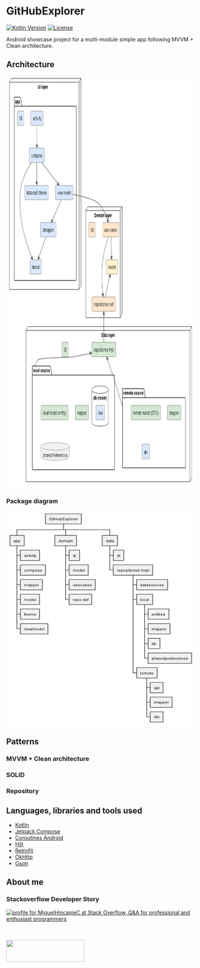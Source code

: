 # GitHubExplorer
[![Kotlin Version](https://img.shields.io/badge/kotlin-1.9.0-blue.svg)](http://kotlinlang.org/)
[![License](https://img.shields.io/badge/License-Apache%202.0-blue.svg)](http://www.apache.org/licenses/LICENSE-2.0)

Android showcase project for a multi-module simple app following MVVM + Clean architecture.

## Architecture
<img width="958" height="1096" src="https://github.com/miguelhincapie/GitHubExplorer/blob/master/docs/diagrams/Clean+MVVM.png">

### Package diagram
<img width="515" height="570" src="https://github.com/miguelhincapie/GitHubExplorer/blob/master/docs/diagrams/package.png">

## Patterns
### MVVM + Clean architecture
### SOLID
### Repository

## Languages, libraries and tools used
* [Kotlin](https://kotlinlang.org/)
* [Jetpack Compose](https://developer.android.com/jetpack/compose)
* [Coroutines Android](https://developer.android.com/kotlin/coroutines)
* [Hilt](https://developer.android.com/training/dependency-injection/hilt-android)
* [Retrofit](https://github.com/square/retrofit)
* [OkHttp](https://github.com/square/okhttp/)
* [Gson](https://github.com/google/gson)


## About me

### Stackoverflow Developer Story
<a href="http://stackoverflow.com/users/1332549/miguelhincapiec">
<img src="http://stackoverflow.com/users/flair/1332549.png" width="208" height="58" alt="profile for MiguelHincapieC at Stack Overflow, Q&amp;A for professional and enthusiast programmers" title="profile for MiguelHincapieC at Stack Overflow, Q&amp;A for professional and enthusiast programmers">
</a>

<br><br>
<a class="LI-simple-link" href="https://www.linkedin.com/in/miguelhincapie">
<img width="208" height="58" src="https://content.linkedin.com/content/dam/me/business/en-us/amp/brand-site/v2/bg/LI-Logo.svg.original.svg">
</a>


